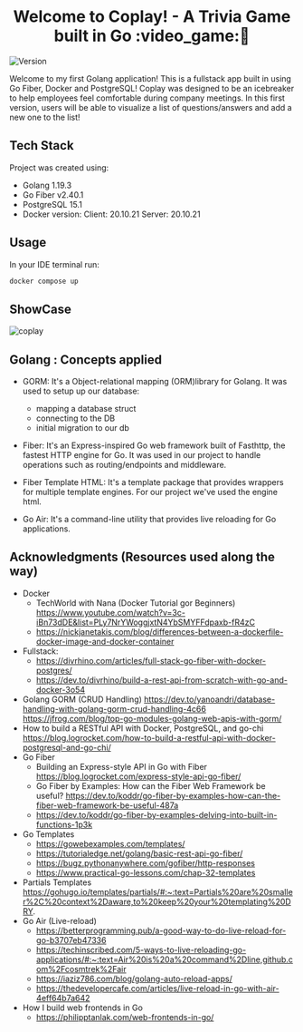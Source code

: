 <h1 align="center">Welcome to Coplay! - A Trivia Game built in Go :video_game:👋</h1>
<p>
  <img alt="Version" src="https://img.shields.io/badge/version-1.0-blue.svg?cacheSeconds=2592000" />
</p>
 Welcome to my first Golang application!
This is a fullstack app built in using Go Fiber, Docker and PostgreSQL!
Coplay was designed to be an icebreaker to help employees feel comfortable during company meetings. In this first version, users will be able to visualize a list of questions/answers and add a new one to the list!    

## Tech Stack

Project was created using:
* Golang 1.19.3
* Go Fiber v2.40.1 
* PostgreSQL 15.1
* Docker version: 
    Client: 20.10.21
    Server: 20.10.21
    
## Usage
In your IDE terminal run:
```sh
docker compose up
```
## ShowCase
![coplay](https://user-images.githubusercontent.com/40796998/207687448-c02886d3-2519-498b-b9aa-737a4107a6bb.gif)


## Golang : Concepts applied

  - GORM:  It's a Object-relational mapping (ORM)library for Golang. It was used to setup up our database:
     * mapping a database struct
     * connecting to the DB
     * initial migration to our db
     
 - Fiber: It's an Express-inspired Go web framework built of Fasthttp, the fastest HTTP engine for Go. It was used in our project to handle operations such as routing/endpoints and middleware. 
 
 - Fiber Template HTML: It's a template package that provides wrappers for multiple template engines. For our project we've used the engine html.

 - Go Air: It's a command-line utility that provides live reloading for Go applications.


## Acknowledgments (Resources used along the way)
    
   - Docker
     * TechWorld with Nana (Docker Tutorial gor Beginners) https://www.youtube.com/watch?v=3c-iBn73dDE&list=PLy7NrYWoggjxtN4YbSMYFFdpaxb-fR4zC
     * https://nickjanetakis.com/blog/differences-between-a-dockerfile-docker-image-and-docker-container
   - Fullstack: 
     * https://divrhino.com/articles/full-stack-go-fiber-with-docker-postgres/
     * https://dev.to/divrhino/build-a-rest-api-from-scratch-with-go-and-docker-3o54
   - Golang GORM (CRUD Handling)
      https://dev.to/yanoandri/database-handling-with-golang-gorm-crud-handling-4c66
      https://jfrog.com/blog/top-go-modules-golang-web-apis-with-gorm/ 
   - How to build a RESTful API with Docker, PostgreSQL, and go-chi
      https://blog.logrocket.com/how-to-build-a-restful-api-with-docker-postgresql-and-go-chi/   
   - Go Fiber
     * Building an Express-style API in Go with Fiber https://blog.logrocket.com/express-style-api-go-fiber/ 
     * Go Fiber by Examples: How can the Fiber Web Framework be useful? https://dev.to/koddr/go-fiber-by-examples-how-can-the-fiber-web-framework-be-useful-487a
     * https://dev.to/koddr/go-fiber-by-examples-delving-into-built-in-functions-1p3k
   - Go Templates
     * https://gowebexamples.com/templates/
     * https://tutorialedge.net/golang/basic-rest-api-go-fiber/
     * https://bugz.pythonanywhere.com/gofiber/http-responses
     * https://www.practical-go-lessons.com/chap-32-templates
   - Partials Templates
     https://gohugo.io/templates/partials/#:~:text=Partials%20are%20smaller%2C%20context%2Daware,to%20keep%20your%20templating%20DRY.
   - Go Air (Live-reload)
     * https://betterprogramming.pub/a-good-way-to-do-live-reload-for-go-b3707eb47336
     * https://techinscribed.com/5-ways-to-live-reloading-go-applications/#:~:text=Air%20is%20a%20command%2Dline,github.com%2Fcosmtrek%2Fair
     * https://iaziz786.com/blog/golang-auto-reload-apps/
     * https://thedevelopercafe.com/articles/live-reload-in-go-with-air-4eff64b7a642
  - How I build web frontends in Go
    * https://philipptanlak.com/web-frontends-in-go/
     

    

